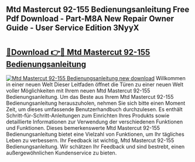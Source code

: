 ## Mtd Mastercut 92-155 Bedienungsanleitung Free Pdf Download - Part-M8A New Repair Owner Guide - User Service Edition 3NyyX

# <h2><a href="http://df4w2u.blite.top/?on=Mtd+Mastercut+92-155+Bedienungsanleitung">🔗Download 👉🔴 Mtd Mastercut 92-155 Bedienungsanleitung</a></h2>

[![Mtd Mastercut 92-155 Bedienungsanleitung new download](https://i.imgur.com/lujVjoI.png)](http://df4w2u.blite.top/?on=Mtd+Mastercut+92-155+Bedienungsanleitung)
Willkommen in einer neuen Welt Dieser Leitfaden öffnet die Türen zu einer neuen Welt voller Möglichkeiten mit Ihrem neuen Mtd Mastercut 92-155 Bedienungsanleitung. Um das Beste aus Ihrem Mtd Mastercut 92-155 Bedienungsanleitung herauszuholen, nehmen Sie sich bitte einen Moment Zeit, um dieses umfassende Benutzerhandbuch durchzulesen. Es enthält Schritt-für-Schritt-Anleitungen zum Einrichten Ihres Produkts sowie detaillierte Informationen zur Verwendung der verschiedenen Funktionen und Funktionen. Dieses bemerkenswerte Mtd Mastercut 92-155 Bedienungsanleitung bietet eine Vielzahl von Funktionen, um Ihr tägliches Leben zu verbessern. Ihr Feedback ist wichtig, Mtd Mastercut 92-155 Bedienungsanleitung. Wir schätzen Ihr Feedback und sind bestrebt, einen außergewöhnlichen Kundenservice zu bieten.
